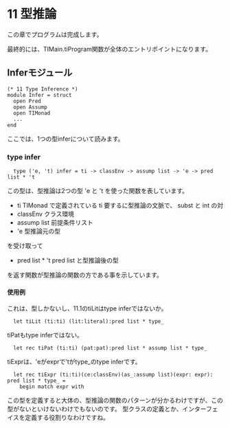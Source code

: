 # 11 型推論

この章でプログラムは完成します。

最終的には、TIMain.tiProgram関数が全体のエントリポイントになります。

## Inferモジュール

	(* 11 Type Inference *)
	module Infer = struct
	  open Pred
	  open Assump
	  open TIMonad
	  ...
	end

ここでは、1つの型inferについて読みます。

### type infer

	  type ('e, 't) infer = ti -> classEnv -> assump list -> 'e -> pred list * 't

この型は、型推論は2つの型 'e と 't を使った関数を表しています。

- ti TIMonad で定義されている ti 要するに型推論の文脈で、 subst と int の対
- classEnv クラス環境
- assump list 前提条件リスト
- 'e 型推論元の型

を受け取って

- pred list * 't pred list と型推論後の型

を返す関数が型推論の関数の方である事を示しています。

#### 使用例

これは、型しかないし、11.1のtiLitはtype inferではないか。

	  let tiLit (ti:ti) (lit:literal):pred list * type_

tiPatもtype inferではない。

	  let rec tiPat (ti:ti) (pat:pat):pred list * assump list * type_

tiExprは、'eがexprで'tがtype_のtype inferです。

	  let rec tiExpr (ti:ti)(ce:classEnv)(as_:assump list)(expr: expr): pred list * type_ =
	    begin match expr with

この型を定義すると大体の、型推論の関数のパターンが分かるわけですが、この型がないといけないわけでもないのです。
型クラスの定義とか、インターフェイスを定義する役割りなわけですね。

